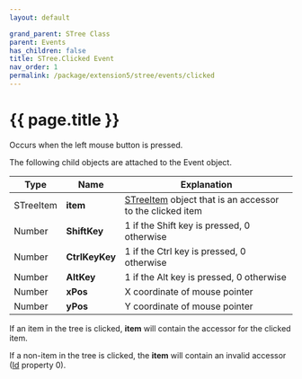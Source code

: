 ```yaml
---
layout: default

grand_parent: STree Class
parent: Events
has_children: false
title: STree.Clicked Event
nav_order: 1
permalink: /package/extension5/stree/events/clicked
---
```

# {{ page.title }}

Occurs when the left mouse button is pressed.

The following child objects are attached to the Event object.

|Type       | Name               | Explanation         |
|-----------|--------------------|---------------------|
| STreeItem | <b>item</b>        | [STreeItem](/package/extension5/streeitem) object that is an accessor to the clicked item |
| Number | <b>ShiftKey</b> | 1 if the Shift key is pressed, 0 otherwise |
| Number | <b>CtrlKeyKey</b>  | 1 if the Ctrl key is pressed, 0 otherwise |
| Number | <b>AltKey</b>  | 1 if the Alt key is pressed, 0 otherwise |
| Number | <b>xPos</b> | X coordinate of mouse pointer |
| Number | <b>yPos</b> | Y coordinate of mouse pointer |

If an item in the tree is clicked, <b>item</b> will contain the accessor for the clicked item.

If a non-item in the tree is clicked, the <b>item</b> will contain an invalid accessor ([Id](/package/extension5/streeitem/properties/id) property 0).